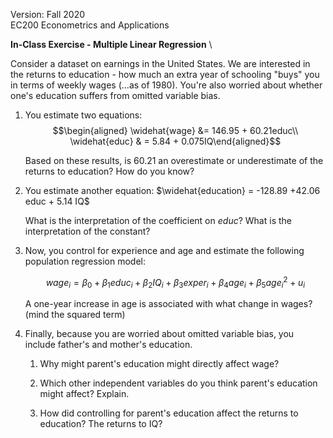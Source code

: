 Version: Fall 2020\
EC200 Econometrics and Applications

**In-Class Exercise - Multiple Linear Regression** \

Consider a dataset on earnings in the United States. We are interested
in the returns to education - how much an extra year of schooling "buys"
you in terms of weekly wages (\...as of 1980). You're also worried about
whether one's education suffers from omitted variable bias.

1.  You estimate two equations: $$\begin{aligned}
    \widehat{wage} &= 146.95 + 60.21educ\\
    \widehat{educ} & = 5.84 + 0.075IQ\end{aligned}$$

    Based on these results, is 60.21 an overestimate or underestimate of
    the returns to education? How do you know?

2.  You estimate another equation:
    $\widehat{education} = -128.89 +42.06 educ + 5.14 IQ$

    What is the interpretation of the coefficient on $educ$? What is the
    interpretation of the constant?

3.  Now, you control for experience and age and estimate the following
    population regression model:

    $$wage_i = \beta_0 + \beta_1 educ_i + \beta_2 IQ_i + \beta_3 exper_i + \beta_4 age_i + \beta_5 age_i^2 + u_i$$

    A one-year increase in age is associated with what change in wages?
    (mind the squared term)

4.  Finally, because you are worried about omitted variable bias, you
    include father's and mother's education.

    1.  Why might parent's education might directly affect wage?

    2.  Which other independent variables do you think parent's
        education might affect? Explain.

    3.  How did controlling for parent's education affect the returns to
        education? The returns to IQ?

